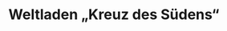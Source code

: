---
title: "Weltladen „Kreuz des Südens“"
url: /saarbruecken/weltladen-kreuz-des-suedens/
shop: Lebensmittel
---